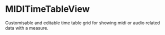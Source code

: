 MIDITimeTableView
===

Customisable and editable time table grid for showing midi or audio related data with a measure.

